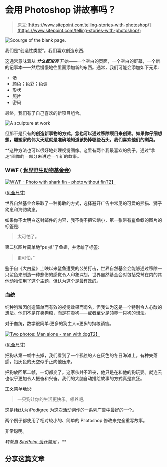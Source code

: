 # 会用 Photoshop 讲故事吗？

> 原文:[https://www.sitepoint.com/telling-stories-with-photoshop/](https://www.sitepoint.com/telling-stories-with-photoshop/)

![Scourge of the blank page.](../Images/15f995380e13768ccef8b2cd141e83ce.png)

我们是“创造性类型”。我们喜欢创造东西。

这通常意味着从 ***什么都没有*** 开始——一个空白的页面，一个空白的屏幕，一个新的记事本——然后慢慢地往里面添加新的东西。通常，我们可能会添加如下元素:

*   话
*   颜色；色彩；色调
*   形状
*   照片
*   密码

最终，我们有了自己喜欢的新项目组合。

![A sculpture at work](../Images/7b6a600411905022787cfcf4cc737674.png)

但那不是只有**的创造新事物的方式。您也可以通过移除项目来创建。如果你仔细想想，雕塑家的伟大天赋就是准确地知道该扔掉哪些石头。我们喜欢他们的剩菜。**

 **这种方法也可以很好地处理视觉图像。这里有两个我最喜欢的例子，通过“拿走”图像的一部分来讲述一个新的故事。

### WWF ( [世界野生动物基金会](http://www.worldwildlife.org/))

[![WWF - Photo with shark fin - photo without fin](../Images/75a65b933e9ca040c9d7ed8516dd3113.png)T2】](https://adsoftheworld.com/media/print/wwf_shark_0)

([见全尺寸](https://adsoftheworld.com/media/print/wwf_shark_0))

世界自然基金会采取了一种勇敢的方式，选择避开广告中常见的可爱的熊猫、狮子幼崽和海豹幼崽。

如果你不太明白这封邮件的内容，我不得不把它缩小，第一张带有鲨鱼鳍的图片的标签是:

> 太可怕了。

第二张图片简单地“ps 掉”了鱼翅，并添加了标签:

> 更可怕，”

鉴于自《大白鲨》上映以来鲨鱼遭受的公关打击，世界自然基金会能够通过移除一只鲨鱼来制造一种悲伤的感觉令人印象深刻。世界自然基金会对包括秃鹫在内的其他动物使用了这个主题，但认为这个是最有效的。

### 血统

纯种狗粮因创造简单而有效的视觉效果而闻名，但我认为这是一个特别令人心酸的想法。他们不是在卖狗粮，而是在卖狗——或者至少是领养一只狗的想法。

对于血统，数学很简单:更多的狗主人=更多的狗粮销售。

[![Two photos: Man alone - man with dog](../Images/50e0e6183fa3eeb1612f024a2b2483ac.png)T2】](https://adsoftheworld.com/media/outdoor/pedigree_dog_3)

([见全尺寸](https://adsoftheworld.com/media/outdoor/pedigree_dog_3))

把狗从第一帧中去掉，我们看到了一个孤独的人在灰色的冬日海滩上。有种失落感，铅灰色的天空似乎正向他压来。

把狗放回第二帧，一切都变了。这家伙并不沮丧，他只是在和他的狗玩耍。就连云也似乎更加令人振奋和兴奋。我们的大脑自动描绘故事的方式真是疯狂。

正文简单地说:

> 一只狗让你的生活更快乐。领养吧。

这是(我认为)Pedigree 为这次活动创作的一系列广告中最好的一个。

两个例子都使用了相对较小的、简单的 Photoshop 修改来完全重写故事。

非常聪明。

*转载自 [SitePoint 设计简讯](https://www.sitepoint.com/newsletter/)* 。** 

## **分享这篇文章**